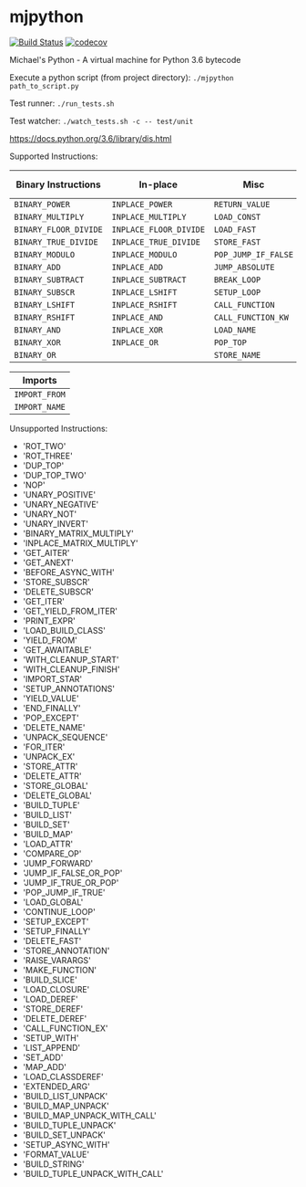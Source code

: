 # mjpython
[![Build Status](https://travis-ci.org/mjpatter88/mjpython.svg?branch=master)](https://travis-ci.org/mjpatter88/mjpython)
[![codecov](https://codecov.io/gh/mjpatter88/mjpython/branch/master/graph/badge.svg)](https://codecov.io/gh/mjpatter88/mjpython)

Michael's Python - A virtual machine for Python 3.6 bytecode

Execute a python script (from project directory): `./mjpython path_to_script.py`

Test runner: `./run_tests.sh`

Test watcher: `./watch_tests.sh -c -- test/unit`

https://docs.python.org/3.6/library/dis.html

Supported Instructions:

| Binary Instructions  | In-place              | Misc                | Build Data Structures |
|----------------------|-----------------------|---------------------|-----------------------|
| `BINARY_POWER`       | `INPLACE_POWER`       | `RETURN_VALUE`      | `BUILD_CONST_KEY_MAP` |
| `BINARY_MULTIPLY`    | `INPLACE_MULTIPLY`    | `LOAD_CONST`        |                       |
| `BINARY_FLOOR_DIVIDE`| `INPLACE_FLOOR_DIVIDE`| `LOAD_FAST`         |                       |
| `BINARY_TRUE_DIVIDE` | `INPLACE_TRUE_DIVIDE` | `STORE_FAST`        |                       |
| `BINARY_MODULO`      | `INPLACE_MODULO`      | `POP_JUMP_IF_FALSE` |                       |
| `BINARY_ADD`         | `INPLACE_ADD`         | `JUMP_ABSOLUTE`     |                       |
| `BINARY_SUBTRACT`    | `INPLACE_SUBTRACT`    | `BREAK_LOOP`        |                       |
| `BINARY_SUBSCR`      | `INPLACE_LSHIFT`      | `SETUP_LOOP`        |                       |
| `BINARY_LSHIFT`      | `INPLACE_RSHIFT`      | `CALL_FUNCTION`     |                       |
| `BINARY_RSHIFT`      | `INPLACE_AND`         | `CALL_FUNCTION_KW`  |                       |
| `BINARY_AND`         | `INPLACE_XOR`         | `LOAD_NAME`         |                       |
| `BINARY_XOR`         | `INPLACE_OR`          | `POP_TOP`           |                       |
| `BINARY_OR`          |                       | `STORE_NAME`        |                       |


| Imports       |
|---------------|
| `IMPORT_FROM` |
| `IMPORT_NAME` |

Unsupported Instructions:
- 'ROT_TWO'
- 'ROT_THREE'
- 'DUP_TOP'
- 'DUP_TOP_TWO'
- 'NOP'
- 'UNARY_POSITIVE'
- 'UNARY_NEGATIVE'
- 'UNARY_NOT'
- 'UNARY_INVERT'
- 'BINARY_MATRIX_MULTIPLY'
- 'INPLACE_MATRIX_MULTIPLY'
- 'GET_AITER'
- 'GET_ANEXT'
- 'BEFORE_ASYNC_WITH'
- 'STORE_SUBSCR'
- 'DELETE_SUBSCR'
- 'GET_ITER'
- 'GET_YIELD_FROM_ITER'
- 'PRINT_EXPR'
- 'LOAD_BUILD_CLASS'
- 'YIELD_FROM'
- 'GET_AWAITABLE'
- 'WITH_CLEANUP_START'
- 'WITH_CLEANUP_FINISH'
- 'IMPORT_STAR'
- 'SETUP_ANNOTATIONS'
- 'YIELD_VALUE'
- 'END_FINALLY'
- 'POP_EXCEPT'
- 'DELETE_NAME'
- 'UNPACK_SEQUENCE'
- 'FOR_ITER'
- 'UNPACK_EX'
- 'STORE_ATTR'
- 'DELETE_ATTR'
- 'STORE_GLOBAL'
- 'DELETE_GLOBAL'
- 'BUILD_TUPLE'
- 'BUILD_LIST'
- 'BUILD_SET'
- 'BUILD_MAP'
- 'LOAD_ATTR'
- 'COMPARE_OP'
- 'JUMP_FORWARD'
- 'JUMP_IF_FALSE_OR_POP'
- 'JUMP_IF_TRUE_OR_POP'
- 'POP_JUMP_IF_TRUE'
- 'LOAD_GLOBAL'
- 'CONTINUE_LOOP'
- 'SETUP_EXCEPT'
- 'SETUP_FINALLY'
- 'DELETE_FAST'
- 'STORE_ANNOTATION'
- 'RAISE_VARARGS'
- 'MAKE_FUNCTION'
- 'BUILD_SLICE'
- 'LOAD_CLOSURE'
- 'LOAD_DEREF'
- 'STORE_DEREF'
- 'DELETE_DEREF'
- 'CALL_FUNCTION_EX'
- 'SETUP_WITH'
- 'LIST_APPEND'
- 'SET_ADD'
- 'MAP_ADD'
- 'LOAD_CLASSDEREF'
- 'EXTENDED_ARG'
- 'BUILD_LIST_UNPACK'
- 'BUILD_MAP_UNPACK'
- 'BUILD_MAP_UNPACK_WITH_CALL'
- 'BUILD_TUPLE_UNPACK'
- 'BUILD_SET_UNPACK'
- 'SETUP_ASYNC_WITH'
- 'FORMAT_VALUE'
- 'BUILD_STRING'
- 'BUILD_TUPLE_UNPACK_WITH_CALL'
